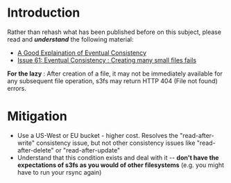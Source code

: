 # Introduction #

Rather than rehash what has been published before on this subject, please read and **_understand_** the following material:

  * [A Good Explaination of Eventual Consistency](http://shlomoswidler.com/2009/12/read-after-write-consistency-in-amazon.html)
  * [Issue 61: Eventual Consistency : Creating many small files fails](http://code.google.com/p/s3fs/issues/detail?id=61)

**For the lazy** : After creation of a file, it may not be immediately available for any subsequent file operation, s3fs may return HTTP 404 (File not found) errors.


# Mitigation #

  * Use a US-West or EU bucket - higher cost.  Resolves the "read-after-write" consistency issue, but not other consistency issues like "read-after-delete" or "read-after-update"
  * Understand that this condition exists and deal with it -- **don't have the expectations of s3fs as you would of other filesystems** (e.g. you might have to run your rsync again)